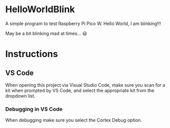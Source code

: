# HelloWorldBlink
A simple program to test Raspberry Pi Pico W.  Hello World, I am blinking!!!

May be a bit blinking mad at times... :smiley:

# Instructions
## VS Code
When opening this project via Visual Studio Code, make sure you scan for a kit when prompted by VS Code, and select the appropriate kit from the dropdown list.

### Debugging in VS Code
When debugging make sure you select the Cortex Debug option.

